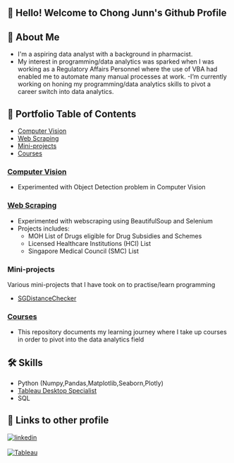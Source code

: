 ## 👋 Hello! Welcome to Chong Junn's Github Profile 

## 🚀 About Me
- I'm a aspiring data analyst with a background in pharmacist.
- My interest in programming/data analytics was sparked when I was working as a Regulatory Affairs Personnel where the use of VBA had enabled me to automate many manual processes at work. 
-I’m currently working on honing my programming/data analytics skills to pivot a career switch into data analytics.

## 🌱  Portfolio Table of Contents
- [Computer Vision](#CV)
- [Web Scraping](#webscraping)
- [Mini-projects](#Mini-projects)
- [Courses](#courses)

<a id='CV'></a>
### <a href=https://github.com/chongjunn-tech/Computer_Vision>Computer Vision</a>
- Experimented with Object Detection problem in Computer Vision

<a id='webscraping'></a>
### <a href=https://github.com/chongjunn-tech/webscraping>Web Scraping</a>
- Experimented with webscraping using BeautifulSoup and Selenium
- Projects includes:
  - MOH List of Drugs eligible for Drug Subsidies and Schemes
  - Licensed Healthcare Institutions (HCI) List
  -  Singapore Medical Council (SMC) List   

<a id='Mini-projects'></a>
### Mini-projects
Various mini-projects that I have took on to practise/learn programming
- <a href=https://github.com/chongjunn-tech/SGDistanceChecker>SGDistanceChecker</a>
  
<a id='courses'></a>
### <a href=https://github.com/chongjunn-tech/data-analyst-journey>Courses</a>
- This repository documents my learning journey where I take up courses in order to pivot into the data analytics field

## 🛠 Skills
- Python (Numpy,Pandas,Matplotlib,Seaborn,Plotly)
- [Tableau Desktop Specialist](https://www.credly.com/badges/c11bc2e5-4f23-42c3-93d5-ba06c4b782cc/public_url)
- SQL

## 🔗 Links to other profile
[![linkedin](https://img.shields.io/badge/linkedin-0A66C2?style=for-the-badge&logo=linkedin&logoColor=white)](https://www.linkedin.com/in/chong-junn/)
<br></br>
[![Tableau](https://img.shields.io/badge/-Tableau-orange)](https://public.tableau.com/app/profile/chong.junn)









<!--
**chongjunn-tech/chongjunn-tech** is a ✨ _special_ ✨ repository because its `README.md` (this file) appears on your GitHub profile.

Here are some ideas to get you started:

- 🔭 I’m currently working on ...
- 🌱 I’m currently learning ...
- 👯 I’m looking to collaborate on ...
- 🤔 I’m looking for help with ...
- 💬 Ask me about ...
- 📫 How to reach me: ...
- 😄 Pronouns: ...
- ⚡ Fun fact: ...
-->
